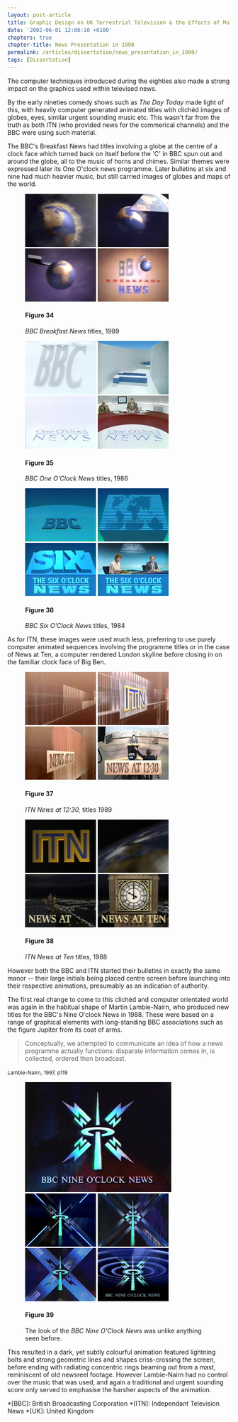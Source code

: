 ```yaml
---
layout: post-article
title: Graphic Design on UK Terrestrial Television & the Effects of Multi-Channel Growth
date: '2002-06-01 12:00:10 +0100'
chapters: true
chapter-title: News Presentation in 1990
permalink: /articles/dissertation/news_presentation_in_1990/
tags: [Dissertation]
---
```

The computer techniques introduced during the eighties also made a strong impact on the graphics used within televised news.

By the early nineties comedy shows such as <cite>The Day Today</cite> made light of this, with heavily computer generated animated titles with clichéd images of globes, eyes, similar urgent sounding music etc. This wasn't far from the truth as both ITN (who provided news for the commerical channels) and the BBC were using such material.

The BBC's Breakfast News had titles involving a globe at the centre of a clock face which turned back on itself before the 'C' in BBC spun out and around the globe, all to the music of horns and chimes. Similar themes were expressed later its One O'clock news programme. Later bulletins at six and nine had much heavier music, but still carried images of globes and maps of the world.

<figure id="figure-34">
    <img class="left" src="/assets/images/articles/dissertation/figure-34a.png" alt="'BBC Breakfast News' titles, 1989" />
    <img class="left" src="/assets/images/articles/dissertation/figure-34b.png" alt="'BBC Breakfast News' titles, 1989" />
    <img class="left" src="/assets/images/articles/dissertation/figure-34c.png" alt="'BBC Breakfast News' titles, 1989" />
    <img class="left" src="/assets/images/articles/dissertation/figure-34d.png" alt="'BBC Breakfast News' titles, 1989" />
    <figcaption>
        <h4>Figure 34</h4>
        <p><cite>BBC Breakfast News</cite> titles, 1989</p>
    </figcaption>
</figure>

<figure id="figure-35">
    <img class="left" src="/assets/images/articles/dissertation/figure-35a.png" alt="'BBC One O'Clock News' titles, 1986" />
    <img class="left" src="/assets/images/articles/dissertation/figure-35b.png" alt="'BBC One O'Clock News' titles, 1986" />
    <img class="left" src="/assets/images/articles/dissertation/figure-35c.png" alt="'BBC One O'Clock News' titles, 1986" />
    <img class="left" src="/assets/images/articles/dissertation/figure-35d.png" alt="'BBC One O'Clock News' titles, 1986" />
    <figcaption>
        <h4>Figure 35</h4>
        <p><cite>BBC One O'Clock News</cite> titles, 1986</p>
    </figcaption>
</figure>

<figure id="figure-36">
    <img class="left" src="/assets/images/articles/dissertation/figure-36a.png" alt="'BBC Six O'Clock News' titles, 1984" />
    <img class="left" src="/assets/images/articles/dissertation/figure-36b.png" alt="'BBC Six O'Clock News' titles, 1984" />
    <img class="left" src="/assets/images/articles/dissertation/figure-36c.png" alt="'BBC Six O'Clock News' titles, 1984" />
    <img class="left" src="/assets/images/articles/dissertation/figure-36d.png" alt="'BBC Six O'Clock News' titles, 1984" />
    <figcaption>
        <h4>Figure 36</h4>
        <p><cite>BBC Six O'Clock News</cite> titles, 1984</p>
    </figcaption>
</figure>

As for ITN, these images were used much less, preferring to use purely computer animated sequences involving the programme titles or in the case of News at Ten, a computer rendered London skyline before closing in on the familiar clock face of Big Ben.

<figure id="figure-37">
    <img class="left" src="/assets/images/articles/dissertation/figure-37a.png" alt="'ITN News at 12:30' titles, 1989" />
    <img class="left" src="/assets/images/articles/dissertation/figure-37b.png" alt="'ITN News at 12:30' titles, 1989" />
    <img class="left" src="/assets/images/articles/dissertation/figure-37c.png" alt="'ITN News at 12:30' titles, 1989" />
    <img class="left" src="/assets/images/articles/dissertation/figure-37d.png" alt="'ITN News at 12:30' titles, 1989" />
    <figcaption>
        <h4>Figure 37</h4>
        <p><cite>ITN News at 12:30,</cite> titles 1989</p>
    </figcaption>
</figure>

<figure id="figure-38">
    <img class="left" src="/assets/images/articles/dissertation/figure-38a.png" alt="'ITN News at Ten' titles, 1988" />
    <img class="left" src="/assets/images/articles/dissertation/figure-38b.png" alt="'ITN News at Ten' titles, 1988" />
    <img class="left" src="/assets/images/articles/dissertation/figure-38c.png" alt="'ITN News at Ten' titles, 1988" />
    <img class="left" src="/assets/images/articles/dissertation/figure-38d.png" alt="'ITN News at Ten' titles, 1988" />
    <figcaption>
        <h4>Figure 38</h4>
        <p><cite>ITN News at Ten</cite> titles, 1988</p>
    </figcaption>
</figure>

However both the BBC and ITN started their bulletins in exactly the same manor -- their large initials being placed centre screen before launching into their respective animations, presumably as an indication of authority.

The first real change to come to this clichéd and computer orientated world was again in the habitual shape of Martin Lambie-Nairn, who produced new titles for the BBC's Nine O'clock News in 1988. These were based on a range of graphical elements with long-standing BBC associations such as the figure Jupiter from its coat of arms.

  > Conceptually, we attempted to communicate an idea of how a news programme actually functions: disparate information comes in, is collected, ordered then broadcast.

<small>Lambie-Nairn, 1997, p119</small>

<figure id="figure-39">
    <img class="left" src="/assets/images/articles/dissertation/figure-39a.png" alt="'BBC Nine O'Clock News', 1988" />
    <img class="left" src="/assets/images/articles/dissertation/figure-39b.png" alt="'BBC Nine O'Clock News', 1988" />
    <img class="left" src="/assets/images/articles/dissertation/figure-39c.png" alt="'BBC Nine O'Clock News', 1988" /> 
    <img class="left" src="/assets/images/articles/dissertation/figure-39d.png" alt="'BBC Nine O'Clock News', 1988" /> 
    <img class="left" src="/assets/images/articles/dissertation/figure-39e.png" alt="'BBC Nine O'Clock News', 1988" />
    <figcaption>
        <h4>Figure 39</h4>
        <p>The look of the <cite>BBC Nine O'Clock News</cite> was unlike anything seen before.</p>
    </figcaption>
</figure>

This resulted in a dark, yet subtly colourful animation featured lightning bolts and strong geometric lines and shapes criss-crossing the screen, before ending with radiating concentric rings beaming out from a mast, reminiscent of old newsreel footage. However Lambie-Nairn had no control over the music that was used, and again a traditional and urgent sounding score only served to emphasise the harsher aspects of the animation.

*[BBC]: British Broadcasting Corporation
*[ITN]: Independant Television News
*[UK]: United Kingdom